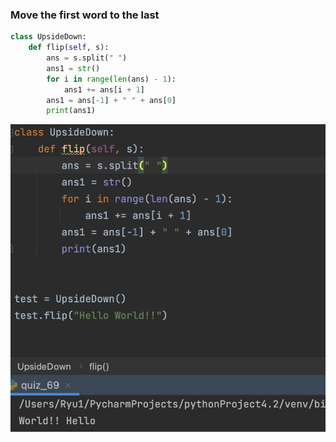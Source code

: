 ### Move the first word to the last

```.py
class UpsideDown:
    def flip(self, s):
        ans = s.split(" ")
        ans1 = str()
        for i in range(len(ans) - 1):
            ans1 += ans[i + 1]
        ans1 = ans[-1] + " " + ans[0]
        print(ans1)
```

![](quiz69py.png)

